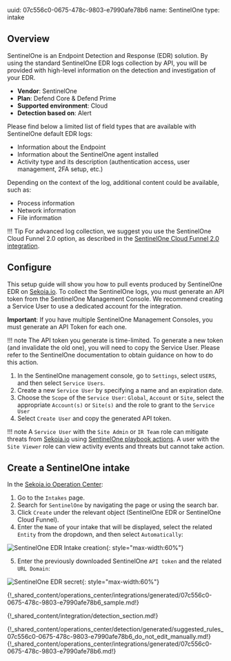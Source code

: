 uuid: 07c556c0-0675-478c-9803-e7990afe78b6
name: SentinelOne
type: intake

## Overview

SentinelOne is an Endpoint Detection and Response (EDR) solution. By using the standard SentinelOne EDR logs collection by API, you will be provided with high-level information on the detection and investigation of your EDR.

- **Vendor**: SentinelOne
- **Plan**:  Defend Core & Defend Prime
- **Supported environment**: Cloud
- **Detection based on**: Alert

Please find below a limited list of field types that are available with SentinelOne default EDR logs:

- Information about the Endpoint
- Information about the SentinelOne agent installed
- Activity type and its description (authentication access, user management, 2FA setup, etc.)

Depending on the context of the log, additional content could be available, such as:

- Process information
- Network information
- File information

!!! Tip
    For advanced log collection, we suggest you use the SentinelOne Cloud Funnel 2.0 option, as described in the [SentinelOne Cloud Funnel 2.0 integration](sentinelone_cloudfunnel2.0.md).


## Configure

This setup guide will show you how to pull events produced by SentinelOne EDR on [Sekoia.io](https://app.sekoia.io/). To collect the SentinelOne logs, you must generate an API token from the SentinelOne Management Console. We recommend creating a Service User to use a dedicated account for the integration.

**Important**: If you have multiple SentinelOne Management Consoles, you must generate an API Token for each one.

!!! note
    The API token you generate is time-limited. To generate a new token (and invalidate the old one), you will need to copy the Service User. Please refer to the SentinelOne documentation to obtain guidance on how to do this action.

1. In the SentinelOne management console, go to `Settings`, select `USERS`, and then select `Service Users`.
2. Create a new `Service User` by specifying a name and an expiration date.
3. Choose the `Scope` of the `Service User`: `Global`, `Account` or `Site`, select the appropriate `Account(s)` or `Site(s)` and the role to grant to the `Service User`
4. Select `Create User` and copy the generated API token.

!!! note
    A `Service User` with the `Site Admin` or `IR Team` role can mitigate threats from [Sekoia.io](https://app.sekoia.io/) using [SentinelOne playbook actions](/xdr/features/automate/library/sentinelone.md). A user with the `Site Viewer` role can view activity events and threats but cannot take action.

## Create a SentinelOne intake

In the [Sekoia.io Operation Center](https://app.sekoia.io/operations/intakes):

1. Go to the `Intakes` page.
2. Search for `SentinelOne` by navigating the page or using the search bar.
3. Click `Create` under the relevant object (SentinelOne EDR or SentinelOne Cloud Funnel).
4. Enter the `Name` of your intake that will be displayed, select the related `Entity` from the dropdown, and then select `Automatically`:

![SentinelOne EDR Intake creation](/assets/operation_center/integration_catalog/endpoint/sentinelone/sentinelone-configure-intake.png){: style="max-width:60%"}

5. Enter the previously downloaded SentinelOne `API token` and the related `URL Domain`:

![SentinelOne EDR secret](/assets/operation_center/integration_catalog/endpoint/sentinelone/sentinelone_edr_api.png){: style="max-width:60%"}

{!_shared_content/operations_center/integrations/generated/07c556c0-0675-478c-9803-e7990afe78b6_sample.md!}


{!_shared_content/integration/detection_section.md!}

{!_shared_content/operations_center/detection/generated/suggested_rules_07c556c0-0675-478c-9803-e7990afe78b6_do_not_edit_manually.md!}
{!_shared_content/operations_center/integrations/generated/07c556c0-0675-478c-9803-e7990afe78b6.md!}
